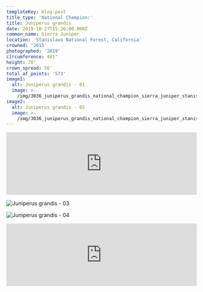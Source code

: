 ```yaml
---
templateKey: blog-post
title_type: 'National Champion:'
title: Juniperus grandis
date: 2019-10-27T15:26:00.000Z
common_name: Sierra Juniper
location: 'Stanislaus National Forest, California'
crowned: '2015'
photographed: '2019'
circumference: 481"
height: 78"
crown_spread: 56'
total_af_points: '573'
image1:
  alt: Juniperus grandis - 01
  image: >-
    /img/3036_juniperus_grandis_national_champion_sierra_juniper_stanislaus_national_forest_california_10-27-2019_american_forests_brian_kelley_full.jpg
image2:
  alt: Juniperus grandis - 02
  image: >-
    /img/3036_juniperus_grandis_national_champion_sierra_juniper_stanislaus_national_forest_california_10-27-2019_american_forests_brian_kelley_base_1.jpg
---
```

<iframe width="100%" height="166" scrolling="no" frameborder="no" allow="autoplay" src="https://w.soundcloud.com/player/?url=https%3A//api.soundcloud.com/tracks/718515376&color=%23ff5500&auto_play=false&hide_related=false&show_comments=true&show_user=true&show_reposts=false&show_teaser=true"></iframe>

![Juniperus grandis - 03](/img/3036_juniperus_grandis_national_champion_sierra_juniper_stanislaus_national_forest_california_10-27-2019_american_forests_brian_kelley_full_2.jpg)



![Juniperus grandis - 04](/img/3036_juniperus_grandis_national_champion_sierra_juniper_stanislaus_national_forest_california_10-27-2019_american_forests_brian_kelley_scale.jpg)

<iframe width="100%" height="166" scrolling="no" frameborder="no" allow="autoplay" src="https://w.soundcloud.com/player/?url=https%3A//api.soundcloud.com/tracks/718514299&color=%23ff5500&auto_play=false&hide_related=false&show_comments=true&show_user=true&show_reposts=false&show_teaser=true"></iframe>
